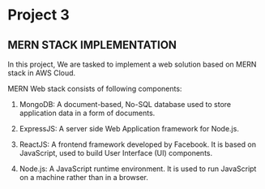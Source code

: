# Project 3
## MERN STACK IMPLEMENTATION
In this project, We are tasked to implement a web solution based on MERN stack in AWS Cloud.

MERN Web stack consists of following components:

1. MongoDB: A document-based, No-SQL database used to store application data in a form of documents.

2. ExpressJS: A server side Web Application framework for Node.js.

3. ReactJS: A frontend framework developed by Facebook. It is based on JavaScript, used to build User Interface (UI) components.

4. Node.js: A JavaScript runtime environment. It is used to run JavaScript on a machine rather than in a browser.



